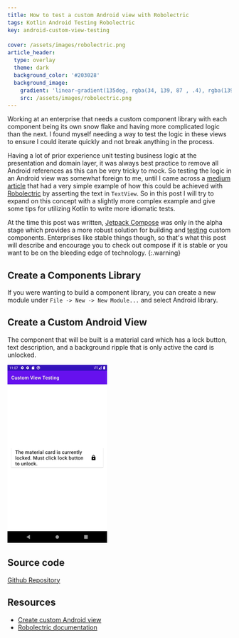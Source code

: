 ```yaml
---
title: How to test a custom Android view with Robolectric
tags: Kotlin Android Testing Robolectric
key: android-custom-view-testing

cover: /assets/images/robolectric.png
article_header:
  type: overlay
  theme: dark
  background_color: '#203028'
  background_image:
    gradient: 'linear-gradient(135deg, rgba(34, 139, 87 , .4), rgba(139, 34, 139, .4))'
    src: /assets/images/robolectric.png
---
```


Working at an enterprise that needs a custom component library with each component being its own snow flake and having more complicated logic than the next. I found myself needing a way to test the logic in these views to ensure I could iterate quickly and not break anything in the process. 

<!--more-->

Having a lot of prior experience unit testing business logic at the presentation and domain layer, it was always best practice to remove all Android references as this can be very tricky to mock. So testing the logic in an Android view was somewhat foreign to me, until I came across a [medium article](https://proandroiddev.com/testing-custom-views-with-robolectric-4-bac7226f4a52) that had a very simple example of how this could be achieved with [Robolectric](http://robolectric.org) by asserting the text in `TextView`. So in this post I will try to expand on this concept with a slightly more complex example and give some tips for utilizing Kotlin to write more idiomatic tests. 

At the time this post was written, [Jetpack Compose](https://developer.android.com/jetpack/compose) was only in the alpha stage which provides a more robust solution for building and [testing](https://developer.android.com/jetpack/compose/testing) custom components. Enterprises like stable things though, so that's what this post will describe and encourage you to check out compose if it is stable or you want to be on the bleeding edge of technology. 
{:.warning}

## Create a Components Library

If you were wanting to build a component library, you can create a new module under `File -> New -> New Module...` and select Android library. 

## Create a Custom Android View 

The component that will be built is a material card which has a lock button, text description, and a background ripple that is only active the card is unlocked. 

![](/assets/images/android_custom_view.gif)


## Source code

[Github Repository](https://github.com/plusmobileapps/test-custom-android-view)

## Resources 

* [Create custom Android view](https://developer.android.com/training/custom-views/create-view)
* [Robolectric documentation](http://robolectric.org)
